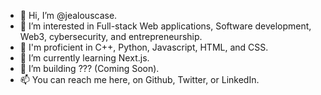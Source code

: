 - 👋 Hi, I’m @jealouscase.
- 👀 I’m interested in Full-stack Web applications, Software development, Web3, cybersecurity, and entrepreneurship.
- 💪 I'm proficient in C++, Python, Javascript, HTML, and CSS.
- 🌱 I’m currently learning Next.js.
- 🚧 I’m building ??? (Coming Soon).
- 📫 You can reach me here, on Github, Twitter, or LinkedIn.

<!---
jealouscase/jealouscase is a ✨ special ✨ repository because its `README.md` (this file) appears on your GitHub profile.
You can click the Preview link to take a look at your changes.
--->
